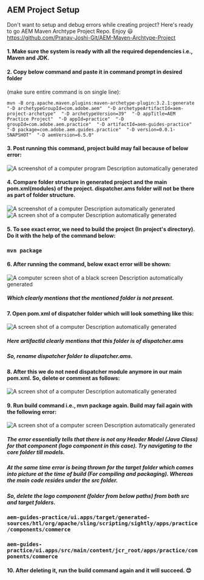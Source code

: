 ## AEM Project Setup

Don't want to setup and debug errors while creating project? Here's ready to go AEM Maven Archtype Project Repo. Enjoy :smiley:
https://github.com/Pranav-Joshi-Git/AEM-Maven-Archtype-Project

#### 1.  Make sure the system is ready with all the required dependencies i.e., Maven and JDK. 

#### 2.  Copy below command and paste it in command prompt in desired folder 
(make sure entire command is on single line):
    
   ```mvn -B org.apache.maven.plugins:maven-archetype-plugin:3.2.1:generate  "-D archetypeGroupId=com.adobe.aem"  "-D archetypeArtifactId=aem-project-archetype"  "-D archetypeVersion=39"  "-D appTitle=AEM Practice Project"  "-D appId=practice"  "-D groupId=com.adobe.aem.practice"  "-D artifactId=aem-guides-practice"  "-D package=com.adobe.aem.guides.practice"  "-D version=0.0.1-SNAPSHOT"  "-D aemVersion=6.5.0"```

#### 3.  Post running this command, project build may fail because of below error:

![A screenshot of a computer program Description automatically
generated](./image1.png)

#### 4.  Compare folder structure in generated project and the main pom.xml(modules) of the project. **dispatcher.ams** folder will not be there as part of folder structure.

![A screenshot of a computer Description automatically
generated](./image2.png)![A screen shot of a computer Description
automatically
generated](./image3.png)

#### 5.  To see exact error, we need to build the project (In project's directory). Do it with the help of the command below:
    
### `mvn package`

#### 6.  After running the command, below exact error will be shown:

![A computer screen shot of a black screen Description automatically
generated](./image4.png)

##### Which clearly mentions that the mentioned folder is not present.

#### 7.  Open pom.xml of dispatcher folder which will look something like this:

![A screen shot of a computer Description automatically
generated](./image5.png)

##### Here artifactId clearly mentions that this folder is of dispatcher.ams

##### So, rename dispatcher folder to dispatcher.ams.

#### 8.  After this we do not need dispatcher module anymore in our main pom.xml. So, delete or comment as follows:

![A screen shot of a computer Description automatically
generated](./image6.png)

#### 9.  Run build command i.e., mvn package again. Build may fail again with the following error:

![A screen shot of a computer screen Description automatically
generated](./image7.png)

##### The error essentially tells that there is not any Header Model (Java Class) for that component (logo component in this case). Try navigating to the core folder till models.

##### At the same time error is being thrown for the target folder which comes into picture at the time of build (For compiling and packaging). Whereas the main code resides under the src folder.

##### So, delete the logo component (folder from below paths) from both src and target folders.

### `aem-guides-practice/ui.apps/target/generated-sources/htl/org/apache/sling/scripting/sightly/apps/practice/components/commerce`

### `aem-guides-practice/ui.apps/src/main/content/jcr_root/apps/practice/components/commerce`

#### 10.	After deleting it, run the build command again and it will succeed. :blush:
